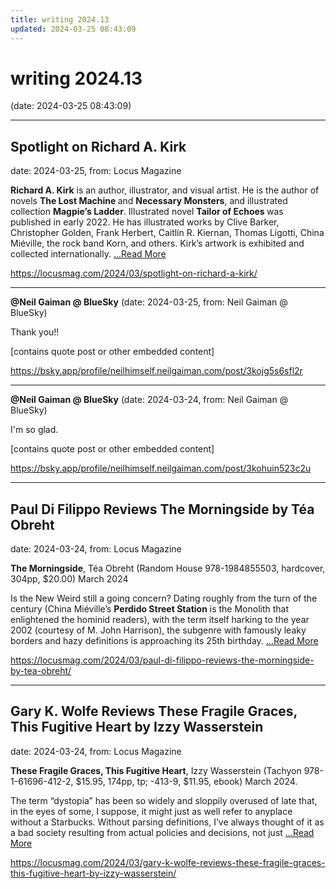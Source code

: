 ```yaml
---
title: writing 2024.13
updated: 2024-03-25 08:43:09
---
```


# writing 2024.13

(date: 2024-03-25 08:43:09)

---

## Spotlight on Richard A. Kirk

date: 2024-03-25, from: Locus Magazine

<p></p>
<p><strong>Richard A. Kirk</strong> is an author, illustrator, and visual artist. He is the author of novels <strong>The Lost Machine </strong>and <strong>Necessary Monsters</strong>, and illustrated collection <strong>Magpie’s Ladder</strong>. Illustrated novel <strong>Tailor of Echoes </strong>was published in early 2022. He has illustrated works by Clive Barker, Christopher Golden, Frank Herbert, Caitlín R. Kiernan, Thomas Ligotti, China Miéville, the rock band Korn, and others. Kirk’s artwork is exhibited and collect­ed internationally.  <a href="https://locusmag.com/2024/03/spotlight-on-richard-a-kirk/" class="read-more">...Read More </a></p> 

<https://locusmag.com/2024/03/spotlight-on-richard-a-kirk/>

---

**@Neil Gaiman @ BlueSky** (date: 2024-03-25, from: Neil Gaiman @ BlueSky)

Thank you!!

[contains quote post or other embedded content] 

<https://bsky.app/profile/neilhimself.neilgaiman.com/post/3kojg5s6sfl2r>

---

**@Neil Gaiman @ BlueSky** (date: 2024-03-24, from: Neil Gaiman @ BlueSky)

I'm so glad.

[contains quote post or other embedded content] 

<https://bsky.app/profile/neilhimself.neilgaiman.com/post/3kohuin523c2u>

---

## Paul Di Filippo Reviews The Morningside by Téa Obreht

date: 2024-03-24, from: Locus Magazine

<p><strong>The Morningside</strong>, Téa Obreht (Random House 978-1984855503, hardcover, 304pp, $20.00) March 2024</p>
<p>Is the New Weird still a going concern? Dating roughly from the turn of the century (China Miéville’s <b>Perdido Street Station</b> is the Monolith that enlightened the hominid readers), with the term itself harking to the year 2002 (courtesy of M. John Harrison), the subgenre with famously leaky borders and hazy definitions is approaching its 25th birthday.  <a href="https://locusmag.com/2024/03/paul-di-filippo-reviews-the-morningside-by-tea-obreht/" class="read-more">...Read More </a></p> 

<https://locusmag.com/2024/03/paul-di-filippo-reviews-the-morningside-by-tea-obreht/>

---

## Gary K. Wolfe Reviews These Fragile Graces, This Fugitive Heart by Izzy Wasserstein

date: 2024-03-24, from: Locus Magazine

<p><strong>These Fragile Graces, This Fugitive Heart</strong>, Izzy Wasserstein (Tachyon 978-1-61696-412-2, $15.95, 174pp, tp; -413-9, $11.95, ebook) March 2024.</p>
<p>The term “dystopia” has been so widely and slop­pily overused of late that, in the eyes of some, I suppose, it might just as well refer to anyplace without a Starbucks. Without parsing defini­tions, I’ve always thought of it as a bad society resulting from actual policies and decisions, not just  <a href="https://locusmag.com/2024/03/gary-k-wolfe-reviews-these-fragile-graces-this-fugitive-heart-by-izzy-wasserstein/" class="read-more">...Read More </a></p> 

<https://locusmag.com/2024/03/gary-k-wolfe-reviews-these-fragile-graces-this-fugitive-heart-by-izzy-wasserstein/>

